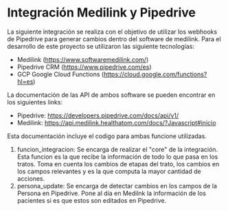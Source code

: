 # Integración Medilink y Pipedrive

La siguiente integración se realiza con el objetivo de utilizar los webhooks de Pipedrive para generar cambios dentro del software de medilink. Para el desarrollo de este proyecto se utilizaron las siguiente tecnologías:

- Medilink (https://www.softwaremedilink.com/)
- Pipedrive CRM (https://www.pipedrive.com/es)
- GCP Google Cloud Functions (https://cloud.google.com/functions?hl=es)

La documentación de las API de ambos software se pueden encontrar en los siguientes links:
- Pipedrive: https://developers.pipedrive.com/docs/api/v1/
- Medilink: https://api.medilink.healthatom.com/docs/?Javascript#inicio

Esta documentación incluye el codigo para ambas funcione utilizadas.
1. funcion_integracion: Se encarga de realizar el "core" de la integración. Esta funcion es la que recibe la información de todo lo que pasa en los tratos. Toma en cuenta los cambios de etapas del trato, los cambios en los campos relevantes y es la que computa la mayor cantidad de acciones. 
2. persona_update: Se encarga de detectar cambios en los campos de la Persona en Pipedrive. Pone al día en Medilnk la información de los pacientes si es que estos son editados en Pipedrive.

